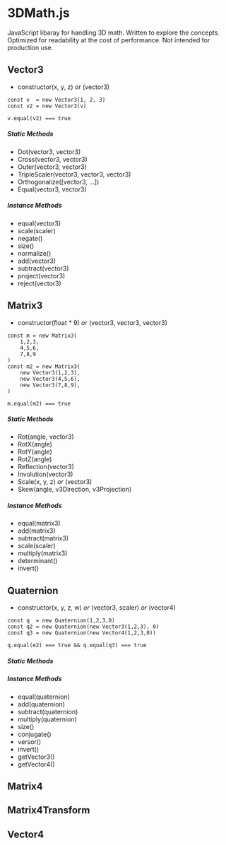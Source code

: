 3DMath.js
=========
JavaScript libaray for handling 3D math. Written to explore the concepts. Optimized for readability at the cost of performance. Not intended for production use.

Vector3
-----------
- constructor(x, y, z) *or* (vector3)
```
const v  = new Vector3(1, 2, 3)
const v2 = new Vector3(v)

v.equal(v2) === true
```

##### Static Methods
- Dot(vector3, vector3)
- Cross(vector3, vector3)
- Outer(vector3, vector3)
- TripleScaler(vector3, vector3, vector3)
- Orthogonalize([vector3, ...])
- Equal(vector3, vector3)

##### Instance Methods
- equal(vector3)
- scale(scaler)
- negate()
- size()
- normalize()
- add(vector3)
- subtract(vector3)
- project(vector3)
- reject(vector3)

Matrix3
-----------
- constructor(float * 9) *or* (vector3, vector3, vector3)
```
const m = new Matrix3(
    1,2,3,
    4,5,6,
    7,8,9
)
const m2 = new Matrix3(
    new Vector3(1,2,3),
    new Vector3(4,5,6),
    new Vector3(7,8,9),
)

m.equal(m2) === true
```

##### Static Methods
- Rot(angle, vector3)
- RotX(angle)
- RotY(angle)
- RotZ(angle)
- Reflection(vector3)
- Involution(vector3)
- Scale(x, y, z) *or* (vector3)
- Skew(angle, v3Direction, v3Projection)

##### Instance Methods
- equal(matrix3)
- add(matrix3)
- subtract(matrix3)
- scale(scaler)
- multiply(matrix3)
- determinant()
- invert()

Quaternion
----------
- constructor(x, y, z, w) *or* (vector3, scaler) *or* (vector4)
```
const q  = new Quaternion(1,2,3,0)
const q2 = new Quaternion(new Vector3(1,2,3), 0)
const q3 = new Quaternion(new Vector4(1,2,3,0))

q.equal(e2) === true && q.equal(q3) === true
```
##### Static Methods

##### Instance Methods
- equal(quaternion)
- add(quaternion)
- subtract(quaternion)
- multiply(quaternion)
- size()
- conjugate()
- versor()
- invert()
- getVector3()
- getVector4()

Matrix4
-------

Matrix4Transform
----------------

Vector4
-------


